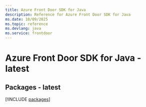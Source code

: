 ```yaml
---
title: Azure Front Door SDK for Java
description: Reference for Azure Front Door SDK for Java
ms.date: 10/09/2025
ms.topic: reference
ms.devlang: java
ms.service: frontdoor
---
```

# Azure Front Door SDK for Java - latest
## Packages - latest
[!INCLUDE [packages](front-door-index.md)]